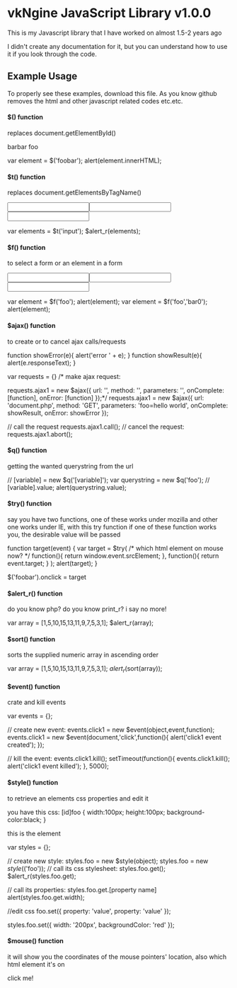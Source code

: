 vkNgine JavaScript Library v1.0.0
==============================================  

This is my Javascript library that I have worked on almost 1.5-2 years ago
  
I didn't create any documentation for it, but you can understand how to use it if you look through the code.
  
## Example Usage ##

To properly see these examples, download this file. As you know github removes the html and other javascript related codes etc.etc.

#### $() function ####

replaces document.getElementById()

<div id="foobar">barbar foo</div>

var element = $('foobar');
alert(element.innerHTML);

#### $t() function ####

replaces document.getElementsByTagName()

<form name="foo"><input name="bar0" /><input name="bar1" /><input name="bar2" /></form>

var elements = $t('input');
$alert_r(elements);

#### $f() function ####

to select a form or an element in a form

<form name="foo"><input name="bar0" /><input name="bar1" /><input name="bar2" /></form>

var element = $f('foo');
alert(element);
var element = $f('foo','bar0');
alert(element);

#### $ajax() function ####

to create or to cancel ajax calls/requests

function showError(e){ alert('error ' + e); }
function showResult(e){ alert(e.responseText); }

var requests = {}
/* make ajax request:

requests.ajax1 = new $ajax({
url: '',
method: '',
parameters: '',
onComplete: [function],
onError: [function]
});*/
requests.ajax1 = new $ajax({
url: 'document.php',
method: 'GET',
parameters: 'foo=hello world',
onComplete: showResult,
onError: showError
});

// call the request
requests.ajax1.call();
// cancel the request: 
requests.ajax1.abort();

#### $q() function ####

getting the wanted querystring from the url

// [variable] = new $q('[variable]');
var querystring = new $q('foo');
// [variable].value;
alert(querystring.value);

#### $try() function ####

say you have two functions, one of these works under mozilla and other one works under IE, with this try function if one of these function works you, the desirable value will be passed

function target(event) {
  var target = $try( /* which html element on mouse now? */
  function(){ return window.event.srcElement; },
  function(){ return event.target; }
);
alert(target);
}

$('foobar').onclick = target

#### $alert_r() function ####

do you know php? do you know print_r? i say no more!

var array = [1,5,10,15,13,11,9,7,5,3,1];
$alert_r(array);

#### $sort() function ####

sorts the supplied numeric array in ascending order

var array = [1,5,10,15,13,11,9,7,5,3,1];
$alert_r($sort(array));

#### $event() function ####

crate and kill events

var events = {};

// create new event: events.click1 = new $event(object,event,function);
events.click1 = new $event(document,'click',function(){ alert('click1 event created'); });

// kill the event: events.click1.kill();
setTimeout(function(){ events.click1.kill(); alert('click1 event killed'); }, 5000);

#### $style() function ####

to retrieve an elements css properties and edit it

you have this css:
[id]foo { width:100px; height:100px; background-color:black; }

this is the element
<div id="foo"></div>

var styles = {};

// create new style: styles.foo = new $style(object);
styles.foo = new $style($('foo'));
// call its css stylesheet: styles.foo.get();
$alert_r(styles.foo.get);

// call its properties: styles.foo.get.[property name]
alert(styles.foo.get.width);

//edit css foo.set({
    property: 'value',
    property: 'value'
});
  
styles.foo.set({
    width: '200px',
    backgroundColor: 'red'
});

#### $mouse() function ####

it will show you the coordinates of the mouse pointers' location, also which html element it's on

<div id="foobar">click me!</div>
<script>
function mouseInfo(event) {
  alert('mouse pointer's x/y coordinates are: ' + $mouse(event).x + 'x' + $mouse(event).y);
  alert('mouse pointer is on : ' + $mouse(event).t);
}
$('foobar').onclick = mouseInfo

